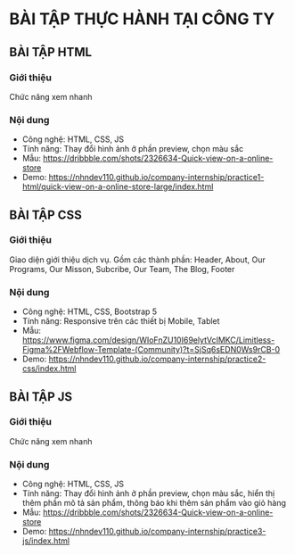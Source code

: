 # BÀI TẬP THỰC HÀNH TẠI CÔNG TY

## BÀI TẬP HTML

### Giới thiệu

Chức năng xem nhanh

### Nội dung

- Công nghệ: HTML, CSS, JS
- Tính năng: Thay đổi hình ảnh ở phần preview, chọn màu sắc
- Mẫu: https://dribbble.com/shots/2326634-Quick-view-on-a-online-store
- Demo: https://nhndev110.github.io/company-internship/practice1-html/quick-view-on-a-online-store-large/index.html

## BÀI TẬP CSS

### Giới thiệu

Giao diện giới thiệu dịch vụ. Gồm các thành phần: Header, About, Our Programs, Our Misson, Subcribe, Our Team, The Blog, Footer

### Nội dung

- Công nghệ: HTML, CSS, Bootstrap 5
- Tính năng: Responsive trên các thiết bị Mobile, Tablet
- Mẫu: https://www.figma.com/design/WIoFnZU10I69elytVcIMKC/Limitless-Figma%2FWebflow-Template-(Community)?t=SjSq6sEDN0Ws9rCB-0
- Demo: https://nhndev110.github.io/company-internship/practice2-css/index.html

## BÀI TẬP JS

### Giới thiệu

Chức năng xem nhanh

### Nội dung

- Công nghệ: HTML, CSS, JS
- Tính năng: Thay đổi hình ảnh ở phần preview, chọn màu sắc, hiển thị thêm phần mô tả sản phẩm, thông báo khi thêm sản phẩm vào giỏ hàng
- Mẫu: https://dribbble.com/shots/2326634-Quick-view-on-a-online-store
- Demo: https://nhndev110.github.io/company-internship/practice3-js/index.html
